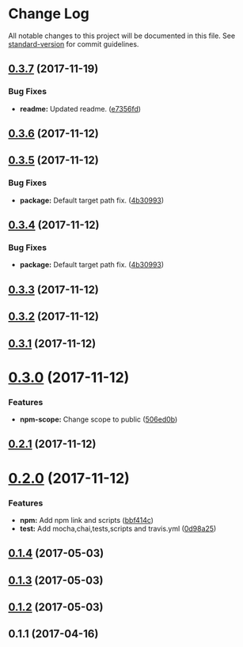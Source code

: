 # Change Log

All notable changes to this project will be documented in this file. See [standard-version](https://github.com/conventional-changelog/standard-version) for commit guidelines.

<a name="0.3.7"></a>
## [0.3.7](https://github.com/prashanthr/create-js-app/compare/v0.3.6...v0.3.7) (2017-11-19)


### Bug Fixes

* **readme:** Updated readme. ([e7356fd](https://github.com/prashanthr/create-js-app/commit/e7356fd))



<a name="0.3.6"></a>
## [0.3.6](https://github.com/prashanthr/create-js-app/compare/v0.3.5...v0.3.6) (2017-11-12)



<a name="0.3.5"></a>
## [0.3.5](https://github.com/prashanthr/create-js-app/compare/v0.3.3...v0.3.5) (2017-11-12)


### Bug Fixes

* **package:** Default target path fix. ([4b30993](https://github.com/prashanthr/create-js-app/commit/4b30993))



<a name="0.3.4"></a>
## [0.3.4](https://github.com/prashanthr/create-js-app/compare/v0.3.3...v0.3.4) (2017-11-12)


### Bug Fixes

* **package:** Default target path fix. ([4b30993](https://github.com/prashanthr/create-js-app/commit/4b30993))



<a name="0.3.3"></a>
## [0.3.3](https://github.com/prashanthr/create-js-app/compare/v0.3.2...v0.3.3) (2017-11-12)



<a name="0.3.2"></a>
## [0.3.2](https://github.com/prashanthr/create-js-app/compare/v0.3.1...v0.3.2) (2017-11-12)



<a name="0.3.1"></a>
## [0.3.1](https://github.com/prashanthr/create-js-app/compare/v0.3.0...v0.3.1) (2017-11-12)



<a name="0.3.0"></a>
# [0.3.0](https://github.com/prashanthr/create-js-app/compare/v0.2.1...v0.3.0) (2017-11-12)


### Features

* **npm-scope:** Change scope to public ([506ed0b](https://github.com/prashanthr/create-js-app/commit/506ed0b))



<a name="0.2.1"></a>
## [0.2.1](https://github.com/prashanthr/create-js-app/compare/v0.2.0...v0.2.1) (2017-11-12)



<a name="0.2.0"></a>
# [0.2.0](https://github.com/prashanthr/create-js-app/compare/v0.1.4...v0.2.0) (2017-11-12)


### Features

* **npm:** Add npm link and scripts ([bbf414c](https://github.com/prashanthr/create-js-app/commit/bbf414c))
* **test:** Add mocha,chai,tests,scripts and travis.yml ([0d98a25](https://github.com/prashanthr/create-js-app/commit/0d98a25))



<a name="0.1.4"></a>
## [0.1.4](https://github.com/prashanthr/create-js-app/compare/v0.1.3...v0.1.4) (2017-05-03)



<a name="0.1.3"></a>
## [0.1.3](https://github.com/prashanthr/create-js-app/compare/v0.1.2...v0.1.3) (2017-05-03)



<a name="0.1.2"></a>
## [0.1.2](https://github.com/prashanthr/create-js-app/compare/v0.1.1...v0.1.2) (2017-05-03)



<a name="0.1.1"></a>
## 0.1.1 (2017-04-16)
